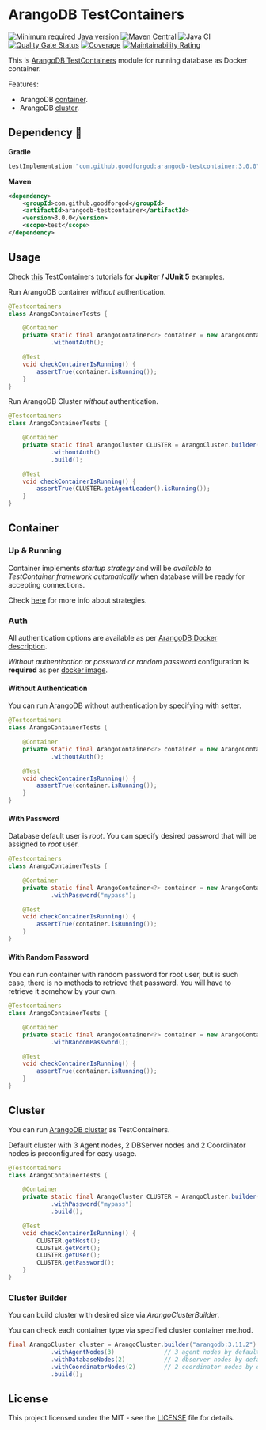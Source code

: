 # ArangoDB TestContainers

[![Minimum required Java version](https://img.shields.io/badge/Java-8%2B-blue?logo=openjdk)](https://openjdk.org/projects/jdk8/)
[![Maven Central](https://maven-badges.herokuapp.com/maven-central/com.github.goodforgod/arangodb-testcontainer/badge.svg)](https://maven-badges.herokuapp.com/maven-central/com.github.goodforgod/arangodb-testcontainer)
![Java CI](https://github.com/GoodforGod/arangodb-testcontainer/workflows/Java%20CI/badge.svg)
[![Quality Gate Status](https://sonarcloud.io/api/project_badges/measure?project=GoodforGod_arangodb-testcontainers&metric=alert_status)](https://sonarcloud.io/dashboard?id=GoodforGod_arangodb-testcontainers)
[![Coverage](https://sonarcloud.io/api/project_badges/measure?project=GoodforGod_arangodb-testcontainers&metric=coverage)](https://sonarcloud.io/dashboard?id=GoodforGod_arangodb-testcontainers)
[![Maintainability Rating](https://sonarcloud.io/api/project_badges/measure?project=GoodforGod_arangodb-testcontainers&metric=sqale_rating)](https://sonarcloud.io/dashboard?id=GoodforGod_arangodb-testcontainers)

This is [ArangoDB TestContainers](https://testcontainers.com/modules/arangodb/) module for running database as Docker container.

Features:
- ArangoDB [container](#container).
- ArangoDB [cluster](#cluster).

## Dependency :rocket:

**Gradle**
```groovy
testImplementation "com.github.goodforgod:arangodb-testcontainer:3.0.0"
```

**Maven**
```xml
<dependency>
    <groupId>com.github.goodforgod</groupId>
    <artifactId>arangodb-testcontainer</artifactId>
    <version>3.0.0</version>
    <scope>test</scope>
</dependency>
```

## Usage

Check [this](https://www.testcontainers.org/test_framework_integration/junit_5/) TestContainers tutorials for **Jupiter / JUnit 5** examples.

Run ArangoDB container *without* authentication.
```java
@Testcontainers
class ArangoContainerTests {

    @Container
    private static final ArangoContainer<?> container = new ArangoContainer<>("arangodb:3.11.2")
            .withoutAuth();

    @Test
    void checkContainerIsRunning() {
        assertTrue(container.isRunning());
    }
}
```

Run ArangoDB Cluster *without* authentication.

```java
@Testcontainers
class ArangoContainerTests {

    @Container
    private static final ArangoCluster CLUSTER = ArangoCluster.builder("arangodb:3.11.2")
            .withoutAuth()
            .build();

    @Test
    void checkContainerIsRunning() {
        assertTrue(CLUSTER.getAgentLeader().isRunning());
    }
}
```

## Container

### Up & Running

Container implements *startup strategy* and will be *available to TestContainer framework automatically* when database will be ready for accepting connections.

Check [here](https://www.testcontainers.org/features/startup_and_waits/) for more info about strategies.

### Auth

All authentication options are available as per [ArangoDB Docker description](https://hub.docker.com/_/arangodb).

*Without authentication or password or random password* configuration is **required** as per [docker image](https://hub.docker.com/_/arangodb).

#### Without Authentication

You can run ArangoDB without authentication by specifying with setter.

```java
@Testcontainers
class ArangoContainerTests {

    @Container
    private static final ArangoContainer<?> container = new ArangoContainer<>()
            .withoutAuth();

    @Test
    void checkContainerIsRunning() {
        assertTrue(container.isRunning());
    }
}
```

#### With Password

Database default user is *root*. You can specify desired password that will be assigned to *root* user.

```java
@Testcontainers
class ArangoContainerTests {

    @Container
    private static final ArangoContainer<?> container = new ArangoContainer<>()
            .withPassword("mypass");

    @Test
    void checkContainerIsRunning() {
        assertTrue(container.isRunning());
    }
}
```

#### With Random Password

You can run container with random password for root user, 
but is such case, there is no methods to retrieve that password.
You will have to retrieve it somehow by your own.

```java
@Testcontainers
class ArangoContainerTests {

    @Container
    private static final ArangoContainer<?> container = new ArangoContainer<>()
            .withRandomPassword();

    @Test
    void checkContainerIsRunning() {
        assertTrue(container.isRunning());
    }
}
```

## Cluster

You can run [ArangoDB cluster](https://www.arangodb.com/community-server/cluster/) as TestContainers.

Default cluster with 3 Agent nodes, 2 DBServer nodes and 2 Coordinator nodes is preconfigured for easy usage.

```java
@Testcontainers
class ArangoContainerTests {

    @Container
    private static final ArangoCluster CLUSTER = ArangoCluster.builder("arangodb:3.11.2")
            .withPassword("mypass")
            .build();

    @Test
    void checkContainerIsRunning() {
        CLUSTER.getHost();
        CLUSTER.getPort();
        CLUSTER.getUser();
        CLUSTER.getPassword();
    }
}
```

### Cluster Builder

You can build cluster with desired size via *ArangoClusterBuilder*.

You can check each container type via specified cluster container method.

```java
final ArangoCluster cluster = ArangoCluster.builder("arangodb:3.11.2")
            .withAgentNodes(3)              // 3 agent nodes by default
            .withDatabaseNodes(2)           // 2 dbserver nodes by default
            .withCoordinatorNodes(2)        // 2 coordinator nodes by default
            .build();
```

## License

This project licensed under the MIT - see the [LICENSE](LICENSE) file for details.
